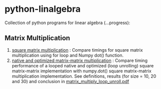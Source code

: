 # python-linalgebra
Collection of python programs for linear algebra (...progress):

## Matrix Multiplication
1. [square matrix multiplication](matrix_multiplication/matrix_multiply.py) : Compare timings for square matrix multiplication using for loop and Numpy dot() function.
2. [native and optimized matrix-matrix multiplication](matrix_multiplication/matrix_multiply_loop_unroll.py) : Compare timing performance of a looped native and optimized (loop unrolling) square matrix-matrix implementation with numpy.dot() square matrix-matrix multiplication implementation. See definitions, results (for size = 10, 20 and 30) and conclusion in [matrix_multiply_loop_unroll.pdf](matrix_multiplication/matrix_multiply_loop_unroll.pdf)
